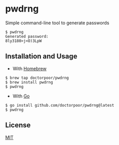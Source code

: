 # pwdrng

Simple command-line tool to generate passwords

```
$ pwdrng
Generated password:
8ly3180>j<O)3LpW
```

## Installation and Usage

- With [Homebrew](https://docs.brew.sh/Installation)

```
$ brew tap doctorpoor/pwdrng
$ brew install pwdrng
$ pwdrng
```

- With [Go](https://go.dev/doc/install)

```
$ go install github.com/doctorpoor/pwdrng@latest
$ pwdrng
```

## License

[MIT](https://github.com/DoctorPoor/pwdrng/blob/master/LICENSE)
